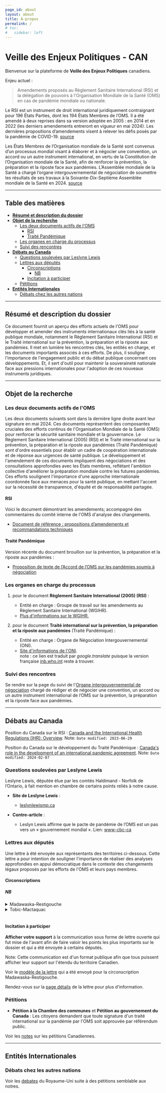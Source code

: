 ```yaml
---
page_id: about
layout: about
title: À-propos
permalink: /
# toc:
#   sidebar: left
---
```


# Veille des Enjeux Politiques - CAN

Bienvenue sur la plateforme de **Veille des Enjeux Politiques** canadiens.

Enjeu actuel :
> Amendements proposés au Règlement Sanitaire International (RSI) et la délégation de pouvoirs à l'Organisation Mondiale de la Santé (OMS) en cas de pandémie mondiale ou nationale.

Le RSI est un instrument de droit international juridiquement contraignant pour 196 États Parties, dont les 194 États Membres de l’OMS. Il a été amendé à deux reprises dans sa version adoptée en 2005 : en 2014 et en 2022 (les derniers amendements entreront en vigueur en mai 2024). Les dernières propositions d’amendements visent à relever les défis posés par la pandémie de COVID-19. [source](https://www.who.int/fr/news/item/07-10-2023-governments-make-progress-towards-agreeing-amendments-to-the-international-health-regulations-(2005))

Les États Membres de l’Organisation mondiale de la Santé sont convenus d’un processus mondial visant à élaborer et à négocier une convention, un accord ou un autre instrument international, en vertu de la Constitution de l’Organisation mondiale de la Santé, afin de renforcer la prévention, la préparation et la riposte face aux pandémies. L’Assemblée mondiale de la Santé a chargé l’organe intergouvernemental de négociation de soumettre les résultats de ses travaux à la Soixante-Dix-Septième Assemblée mondiale de la Santé en 2024. [source](https://www.who.int/fr/news-room/questions-and-answers/item/pandemic-prevention--preparedness-and-response-accord)

<div data-fillout-id="oj8KhQuzWPus" data-fillout-embed-type="popup" data-fillout-button-text="Formulaire de support" data-fillout-inherit-parameters></div><script src="https://server.fillout.com/embed/v1/"></script>

---
## Table des matières
<!-- #region -->

- **[Résumé et description du dossier](#résumé-et-description-du-dossier)**
- **[Objet de la recherche](#objet-de-la-recherche)**
  - [Les deux documents actifs de l'OMS](#les-deux-documents-actifs-de-loms)
    - [RSI](#rsi)
    - [Traité Pandémique](#traité-pandémique)
  - [Les organes en charge du processus](#les-organes-en-charge-du-processus)
  - [Suivi des rencontres](#suivi-des-rencontres)
- **[Débats au Canada](#débats-au-canada)**
  - [Questions soulevées par Leslyne Lewis](#questions-soulevées-par-leslyne-lewis)
  - [Lettres aux députés](#lettres-aux-députés)
    - [Circonscriptions](#circonscriptions)
      - [NB](#nb)
    - [Incitation à participer](#incitation-à-participer)
  - [Pétitions](#pétitions)
- **[Entités Internationales](#entités-internationales)**
  - [Débats chez les autres nations](#débats-chez-les-autres-nations)
<!-- #endregion -->

---
## Résumé et description du dossier

Ce document fournit un aperçu des efforts actuels de l'OMS pour développer et amender des instruments internationaux clés liés à la santé publique mondiale, notamment le Règlement Sanitaire International (RSI) et le Traité international sur la prévention, la préparation et la riposte aux pandémies. Il met en lumière les rencontres clés, les entités en charge, et les documents importants associés à ces efforts. De plus, il souligne l'importance de l'engagement public et du débat publique concernant ces développements. Et, il sert d'outil pour maintenir la souveraineté nationale face aux pressions internationales pour l'adoption de ces nouveaux instruments juridiques.


---
## Objet de la recherche

### Les deux documents actifs de l'OMS

Les deux documents suivants sont dans la dernière ligne droite avant leur signature en mai 2024. Ces documents représentent des composantes cruciales des efforts continus de l'Organisation Mondiale de la Santé (OMS) pour renforcer la sécurité sanitaire mondiale et la gouvernance. Le Règlement Sanitaire International (2005) (RSI) et le Traité international sur la prévention, la préparation et la riposte aux pandémies (Traité Pandémique) sont d'ordre essentiels pour établir un cadre de coopération internationale et de réponse aux urgences de santé publique. Le développement et l'amendement de ces documents impliquent des négociations et des consultations approfondies avec les États membres, reflétant l'ambition collective d'améliorer la préparation mondiale contre les futures pandémies. Ces efforts soulignent l'importance d'une approche internationale coordonnée face aux menaces pour la santé publique, en mettant l'accent sur la nécessité de transparence, d'équité et de responsabilité partagée.

#### RSI

Voici le document démontrant les amendements; accompagné des commentaires du comité interne de l'OMS d'analyse des changements.

- [Document de référence : propositions d’amendements et recommandations techniques](https://apps.who.int/gb/wgihr/pdf_files/wgihr2/A_WGIHR2_Reference_document-fr.pdf)

#### Traité Pandémique

Version récente du document brouillon sur la prévention, la préparation et la riposte aux pandémies :
  - [Proposition de texte de l’Accord de l’OMS sur les pandémies soumis à négociation](https://apps.who.int/gb/inb/pdf_files/inb7/A_INB7_3-fr.pdf)


### Les organes en charge du processus

1. pour le document **Règlement Sanitaire International (2005) (RSI)** :
   - Entité en charge : Groupe de travail sur les amendements au Règlement Sanitaire International (WGIHR).
   - [Plus d'informations sur le WGIHR.](https://apps.who.int/gb/wgihr/)

2. pour le document **Traité international sur la prévention, la préparation et la riposte aux pandémies** (Traité Pandémique) :
   - Entité en charge : Organe de Négociation Intergouvernemental (ONI).
   - [Site d'informations de l'ONI](https://inb-who-int.translate.goog/?_x_tr_sl=auto&_x_tr_tl=fr&_x_tr_hl=fr&_x_tr_pto=wapp). <br>note : ce lien est traduit par *google.translate* puisque la version française [inb.who.int](https://inb.who.int/) reste à trouver.


### Suivi des rencontres

Se rendre sur la page du suivi de l'[Organe intergouvernemental de négociation](https://apps.who.int/gb/inb/f/index.html) chargé de rédiger et de négocier une convention, un accord ou un autre instrument international de l’OMS sur la prévention, la préparation et la riposte face aux pandémies.


---
## Débats au Canada

Position du Canada sur le RSI : [Canada and the International Health Regulations (IHR): Overview](https://www.canada.ca/en/public-health/services/emergency-preparedness-response/international-health-regulations.html). Note: `Date modified: 2023-06-29`

Position du Canada sur le développement du Traité Pandémique : [Canada's role in the development of an international pandemic agreement](https://www.canada.ca/en/public-health/services/emergency-preparedness-response/canada-role-international-pandemic-instrument.html). Note: `Date modified: 2024-02-07`

### Questions soulevées par Leslyne Lewis

Leslyne Lewis, députée élue par les comtés Haldimand - Norfolk de l’Ontario, à fait mention en chambre de certains points reliés à notre cause.

- **Site de Leslyne Lewis** :
  - [leslynlewismp.ca](https://leslynlewismp-ca.translate.goog/2024/01/17/the-who-pandemic-treaty/?_x_tr_sl=auto&_x_tr_tl=fr&_x_tr_hl=fr&_x_tr_pto=wapp)

- **Contre-article** :
  - Leslyn Lewis affirme que le pacte de pandémie de l’OMS est un pas vers un « gouvernement mondial ». Lien: [www-cbc-ca](https://www-cbc-ca.translate.goog/news/politics/leslyn-lewis-who-world-health-organization-pandemic-1.6460159?_x_tr_sl=auto&_x_tr_tl=fr&_x_tr_hl=fr&_x_tr_pto=wapp)


### Lettres aux députés

<!-- @todo OK update lang en -->
Une lettre à été envoyée aux représentants des territoires ci-dessous. Cette lettre a pour intention de souligner l'importance de réaliser des analyses approfondies en appui démocratique dans le contexte des changements légaux proposés par les efforts de l'OMS et leurs pays membres.

#### Circonscriptions

##### NB

<details><summary>Madawaska-Restigouche</summary>

<!-- #region -->
<br>
<!-- <p>Voir le <a href="/letters/v1.0.3/madawaska-restigouche/">modèle de la lettre</a> qui a été envoyé pour la circonscription Madawaska-Restigouche.</p> -->
<ul>
  <li>❌ Retour du député.</li>
  <li>[?] Affirmation de position claire.</li>
    <ul>[?] Favorable à la cause.
    </ul>
</ul>
</details>

<!-- #endregion -->

<details><summary>Tobic-Mactaquac</summary>

<!-- #region -->
<br>
<!-- <p>Voir le <a href="/letters/v1.0.3/tobic-mactaquac/">modèle de la lettre</a> qui a été envoyé pour la circonscription Tobic-Mactaquac.</p> -->
<ul>
  <li>✅ Retour du député.</li>
  <li>✅ Affirmation de position claire.</li>
    <ul>✅ Favorable à la cause.
    </ul>
</ul>
</details>

<!-- #endregion -->

<br>

#### Incitation à participer

**Afficher votre support** à la communication sous forme de lettre ouverte qui fut mise de l'avant afin de faire valoir les points les plus importants sur le dossier et qui a été envoyée à certains députés.

Note: Cette communication est d'un format publique afin que tous puissent afficher leur support sur l'étendu du territoire Canadien.

Voir le [modèle de la lettre](/letters/v1.0.3/madawaska-restigouche/) qui a été envoyé pour la circonscription Madawaska-Restigouche.

Rendez-vous sur la [page détails](/letters/) de la lettre pour plus d'information.

<!-- @todo
À faire: Voici les données pour le support public en date du : <date-today>. Afficher une version simplifiée des supports sur GitHub, ensuite générer automatiquement des emails et des hashtags...
-->

<!-- @datapoints -date -tokens -hash-tags
[todo] Voici les données pour le supports publique en date du : <date-today>
TODO: afficher version small des supports github, ensuite auto-généré des emails, and hash-tags...
-->

### Pétitions

- **Pétition à la Chambre des communes** et **Pétition au gouvernement du Canada** :
  Les citoyens demandent que toute signature d'un traité international sur la pandémie par l'OMS soit approuvée par référendum public.

Voir les [notes](/petitions/can/) sur les pétitions Canadiennes.


---
## Entités Internationales

### Débats chez les autres nations

Voir les [debates](/petitions/uk) du Royaume-Uni suite à des pétitions semblable aux notres.

<!-- #region -->
<!-- <style>
details {
    border: 1px solid #aaa;
    border-radius: 4px;
    padding: .5em .5em 0;
}

summary {
    font-weight: bold;
    margin: -.5em -.5em 0;
    padding: .5em;
}

summary:hover {
    background-color: #f0f0f0;
}

details[open] {
    padding: .5em;
}
</style> -->
<!-- #endregion -->
